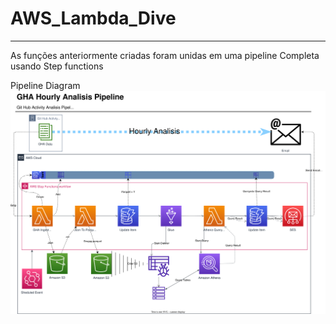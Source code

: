 # AWS_Lambda_Dive


---

As funções anteriormente criadas foram unidas em uma pipeline Completa usando Step functions

Pipeline Diagram
<img src="./Diagrams/GHA Analisis Pipeline.svg">
